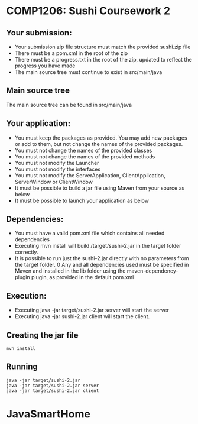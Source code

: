 # COMP1206: Sushi Coursework 2

## Your submission:
- Your submission zip file structure must match the provided sushi.zip file
- There must be a pom.xml in the root of the zip
- There must be a progress.txt in the root of the zip, updated to reflect the progress you have made
- The main source tree must continue to exist in src/main/java

## Main source tree
The main source tree can be found in src/main/java

## Your application:
- You must keep the packages as provided. You may add new packages or add to them, but not change the names of the provided packages.
- You must not change the names of the provided classes
- You must not change the names of the provided methods
- You must not modify the Launcher
- You must not modify the interfaces
- You must not modify the ServerApplication, ClientApplication, ServerWindow or ClientWindow
- It must be possible to build a jar file using Maven from your source as below
- It must be possible to launch your application as below

## Dependencies:
- You must have a valid pom.xml file which contains all needed dependencies
- Executing mvn install will build /target/sushi-2.jar in the target folder correctly.
- It is possible to run just the sushi-2.jar directly with no parameters from the target folder.
0 Any and all dependencies used must be specified in Maven and installed in the lib folder using the maven-dependency-plugin plugin, as provided in the default pom.xml

## Execution: 
- Executing java -jar target/sushi-2.jar server will start the server
- Executing java -jar sushi-2.jar client will start the client.

## Creating the jar file
    mvn install

## Running
    java -jar target/sushi-2.jar
    java -jar target/sushi-2.jar server
    java -jar target/sushi-2.jar client

# JavaSmartHome
